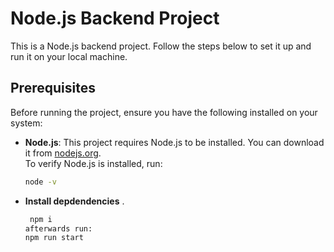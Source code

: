 # Node.js Backend Project

This is a Node.js backend project. Follow the steps below to set it up and run it on your local machine.

## Prerequisites

Before running the project, ensure you have the following installed on your system:

- **Node.js**: This project requires Node.js to be installed. You can download it from [nodejs.org](https://nodejs.org/).  
  To verify Node.js is installed, run:
  ```bash
  node -v
- **Install depdendencies** .  
  ```bash
   npm i
  afterwards run:
  npm run start 
